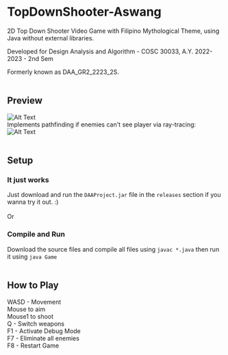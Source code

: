 # TopDownShooter-Aswang

2D Top Down Shooter Video Game with Filipino Mythological Theme, using Java without external libraries.

Developed for Design Analysis and Algorithm - COSC 30033, A.Y. 2022-2023 - 2nd Sem

Formerly known as DAA_GR2_2223_2S.
<br>
<br>

## Preview
![Alt Text](DAA1.gif)
<br>
Implements pathfinding if enemies can't see player via ray-tracing:
<br>
![Alt Text](DAA2.gif)
<br>
<br>

## Setup

### It just works
Just download and run the ```DAAProject.jar``` file in the ```releases``` section if you wanna try it out. :) <br>
<br>
Or
<br>

### Compile and Run
Download the source files and compile all files using ```javac *.java``` then run it using ```java Game```
<br>
<br>
## How to Play
WASD - Movement <br>
Mouse to aim <br>
Mouse1 to shoot <br>
Q - Switch weapons <br>
F1 - Activate Debug Mode <br>
F7 - Eliminate all enemies <br>
F8 - Restart Game <br>
